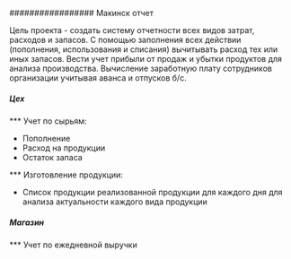 ################# Макинск отчет

Цель проекта - создать систему отчетности всех видов затрат, расходов и запасов. С помощью заполнения всех действии (пополнения, использования и списания) вычитывать расход тех или иных запасов. Вести учет прибыли от продаж и убытки продуктов для анализа производства. Вычисление заработную плату сотрудников организации учитывая аванса и отпусков б/с.

##### Цех
***  Учет по сырьям:
 - Пополнение
 - Расход на продукции
 - Остаток запаса

*** Изготовление продукции:
 - Список продукции реализованной продукции для каждого дня для анализа актуальности каждого вида продукции

##### Магазин
 *** Учет по ежедневной выручки
